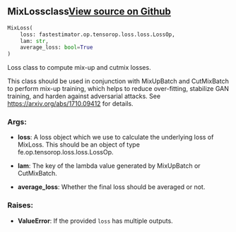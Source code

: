 ## MixLoss<span class="tag">class</span><a class="sourcelink" href=https://github.com/fastestimator/fastestimator/blob/r1.2/fastestimator/op/tensorop/loss/mix_loss.py/#L27-L71>View source on Github</a>
```python
MixLoss(
	loss: fastestimator.op.tensorop.loss.loss.LossOp,
	lam: str,
	average_loss: bool=True
)
```
Loss class to compute mix-up and cutmix losses.

This class should be used in conjunction with MixUpBatch and CutMixBatch to perform mix-up training, which helps to
reduce over-fitting, stabilize GAN training, and harden against adversarial attacks. See
https://arxiv.org/abs/1710.09412 for details.


<h3>Args:</h3>


* **loss**: A loss object which we use to calculate the underlying loss of MixLoss. This should be an object of type fe.op.tensorop.loss.loss.LossOp.

* **lam**: The key of the lambda value generated by MixUpBatch or CutMixBatch.

* **average_loss**: Whether the final loss should be averaged or not. 

<h3>Raises:</h3>


* **ValueError**: If the provided `loss` has multiple outputs.

